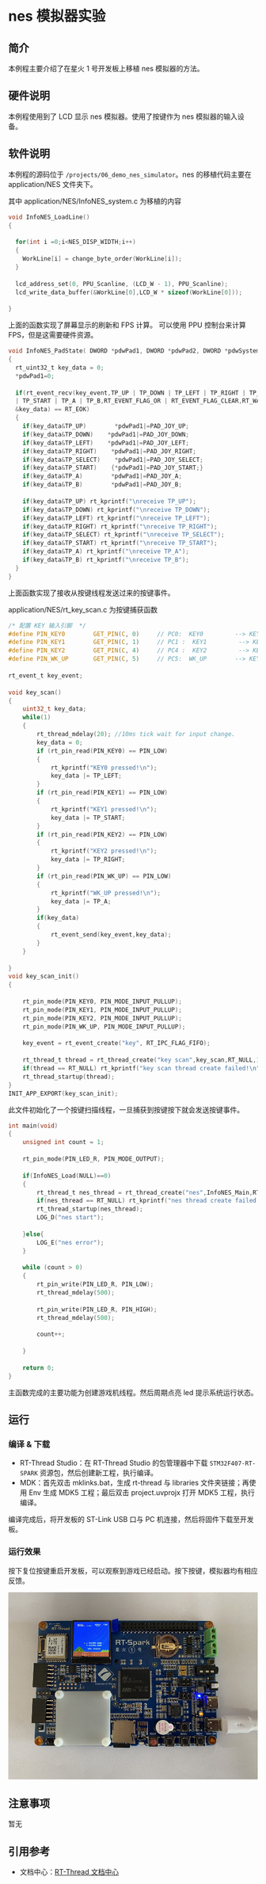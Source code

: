 # nes 模拟器实验

## 简介

本例程主要介绍了在星火 1 号开发板上移植 nes 模拟器的方法。

## 硬件说明

本例程使用到了 LCD 显示 nes 模拟器。使用了按键作为 nes 模拟器的输入设备。

## 软件说明

本例程的源码位于 `/projects/06_demo_nes_simulator`。nes 的移植代码主要在 application/NES 文件夹下。

其中 application/NES/InfoNES_system.c 为移植的内容

```c
void InfoNES_LoadLine()
{

  for(int i =0;i<NES_DISP_WIDTH;i++)
  {
    WorkLine[i] = change_byte_order(WorkLine[i]);
  }

  lcd_address_set(0, PPU_Scanline, (LCD_W - 1), PPU_Scanline);
  lcd_write_data_buffer(&WorkLine[0],LCD_W * sizeof(WorkLine[0]));

}
```

上面的函数实现了屏幕显示的刷新和 FPS 计算。 可以使用 PPU 控制台来计算 FPS，但是这需要硬件资源。

```c
void InfoNES_PadState( DWORD *pdwPad1, DWORD *pdwPad2, DWORD *pdwSystem )
{
  rt_uint32_t key_data = 0;
  *pdwPad1=0;
  
  if(rt_event_recv(key_event,TP_UP | TP_DOWN | TP_LEFT | TP_RIGHT | TP_SELECT \
  | TP_START | TP_A | TP_B,RT_EVENT_FLAG_OR | RT_EVENT_FLAG_CLEAR,RT_WAITING_NO,\
  &key_data) == RT_EOK)
  {
    if(key_data&TP_UP)        *pdwPad1|=PAD_JOY_UP;
    if(key_data&TP_DOWN)    *pdwPad1|=PAD_JOY_DOWN;
    if(key_data&TP_LEFT)    *pdwPad1|=PAD_JOY_LEFT;
    if(key_data&TP_RIGHT)    *pdwPad1|=PAD_JOY_RIGHT;
    if(key_data&TP_SELECT)    *pdwPad1|=PAD_JOY_SELECT;
    if(key_data&TP_START)    {*pdwPad1|=PAD_JOY_START;}
    if(key_data&TP_A)        *pdwPad1|=PAD_JOY_A;
    if(key_data&TP_B)        *pdwPad1|=PAD_JOY_B;

    if(key_data&TP_UP) rt_kprintf("\nreceive TP_UP");
    if(key_data&TP_DOWN) rt_kprintf("\nreceive TP_DOWN");
    if(key_data&TP_LEFT) rt_kprintf("\nreceive TP_LEFT");
    if(key_data&TP_RIGHT) rt_kprintf("\nreceive TP_RIGHT");
    if(key_data&TP_SELECT) rt_kprintf("\nreceive TP_SELECT");
    if(key_data&TP_START) rt_kprintf("\nreceive TP_START");
    if(key_data&TP_A) rt_kprintf("\nreceive TP_A");
    if(key_data&TP_B) rt_kprintf("\nreceive TP_B");
  }
}
```

上面函数实现了接收从按键线程发送过来的按键事件。

application/NES/rt_key_scan.c 为按键捕获函数

```c
/* 配置 KEY 输入引脚  */
#define PIN_KEY0        GET_PIN(C, 0)     // PC0:  KEY0         --> KEY
#define PIN_KEY1        GET_PIN(C, 1)     // PC1 :  KEY1         --> KEY
#define PIN_KEY2        GET_PIN(C, 4)     // PC4 :  KEY2         --> KEY
#define PIN_WK_UP       GET_PIN(C, 5)     // PC5:  WK_UP        --> KEY

rt_event_t key_event;

void key_scan()
{
    uint32_t key_data;
    while(1)
    {
        rt_thread_mdelay(20); //10ms tick wait for input change.
        key_data = 0;
        if (rt_pin_read(PIN_KEY0) == PIN_LOW)
        {
            rt_kprintf("KEY0 pressed!\n");
            key_data |= TP_LEFT;
        }
        if (rt_pin_read(PIN_KEY1) == PIN_LOW)
        {
            rt_kprintf("KEY1 pressed!\n");
            key_data |= TP_START;
        }
        if (rt_pin_read(PIN_KEY2) == PIN_LOW)
        {
            rt_kprintf("KEY2 pressed!\n");
            key_data |= TP_RIGHT;
        }
        if (rt_pin_read(PIN_WK_UP) == PIN_LOW)
        {
            rt_kprintf("WK_UP pressed!\n");
            key_data |= TP_A;
        }
        if(key_data)
        {
            rt_event_send(key_event,key_data);
        }
    }

}
void key_scan_init()
{

    rt_pin_mode(PIN_KEY0, PIN_MODE_INPUT_PULLUP);
    rt_pin_mode(PIN_KEY1, PIN_MODE_INPUT_PULLUP);
    rt_pin_mode(PIN_KEY2, PIN_MODE_INPUT_PULLUP);
    rt_pin_mode(PIN_WK_UP, PIN_MODE_INPUT_PULLUP);

    key_event = rt_event_create("key", RT_IPC_FLAG_FIFO);

    rt_thread_t thread = rt_thread_create("key scan",key_scan,RT_NULL,1024,20,1);
    if(thread == RT_NULL) rt_kprintf("key scan thread create failed!\n");
    rt_thread_startup(thread);
}
INIT_APP_EXPORT(key_scan_init);
```

此文件初始化了一个按键扫描线程，一旦捕获到按键按下就会发送按键事件。

```c
int main(void)
{
    unsigned int count = 1;

    rt_pin_mode(PIN_LED_R, PIN_MODE_OUTPUT);

    if(InfoNES_Load(NULL)==0)
    {
        rt_thread_t nes_thread = rt_thread_create("nes",InfoNES_Main,RT_NULL,40960*2,21,10000);
        if(nes_thread == RT_NULL) rt_kprintf("nes thread create failed!\n");
        rt_thread_startup(nes_thread);
        LOG_D("nes start");

    }else{
        LOG_E("nes error");
    }

    while (count > 0)
    {
        rt_pin_write(PIN_LED_R, PIN_LOW);
        rt_thread_mdelay(500);

        rt_pin_write(PIN_LED_R, PIN_HIGH);
        rt_thread_mdelay(500);

        count++;

    }

    return 0;
}
```
主函数完成的主要功能为创建游戏机线程。然后周期点亮 led 提示系统运行状态。

## 运行

### 编译 & 下载

- RT-Thread Studio：在 RT-Thread Studio 的包管理器中下载 `STM32F407-RT-SPARK` 资源包，然后创建新工程，执行编译。
- MDK：首先双击 mklinks.bat，生成 rt-thread 与 libraries 文件夹链接；再使用 Env 生成 MDK5 工程；最后双击 project.uvprojx 打开 MDK5 工程，执行编译。

编译完成后，将开发板的 ST-Link USB 口与 PC 机连接，然后将固件下载至开发板。

### 运行效果

按下复位按键重启开发板，可以观察到游戏已经启动。按下按键，模拟器均有相应反馈。

![nes 模拟器](figures/nes.png)

## 注意事项

暂无

## 引用参考

- 文档中心：[RT-Thread 文档中心](https://www.rt-thread.org/document/site/#/)

